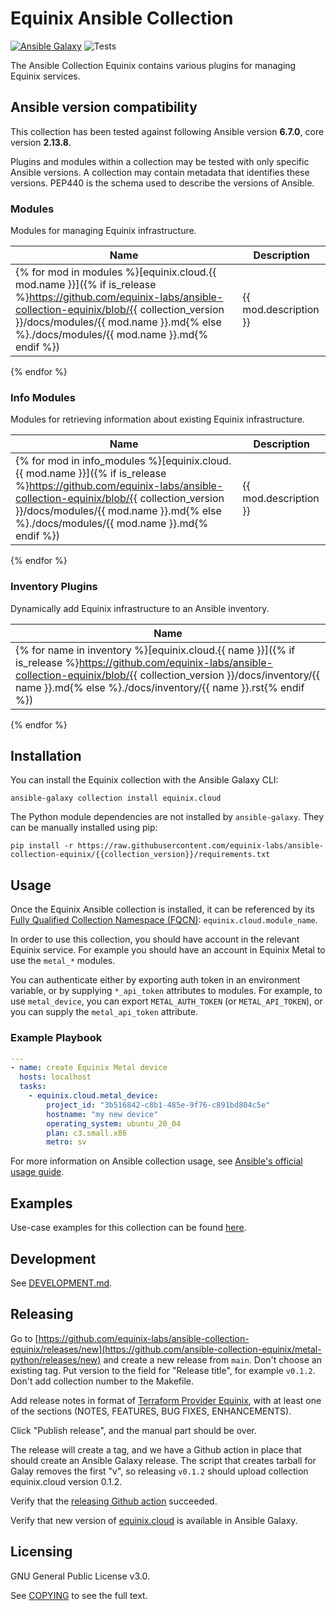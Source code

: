 # Equinix Ansible Collection
[![Ansible Galaxy](https://img.shields.io/badge/galaxy-equinix.cloud-660198.svg?style=flat)](https://galaxy.ansible.com/equinix/cloud/) 
![Tests](https://img.shields.io/github/actions/workflow/status/equinix-labs/ansible-collection-equinix/integration-tests.yml?branch=main)

The Ansible Collection Equinix contains various plugins for managing Equinix services.

<!--start requires_ansible-->
## Ansible version compatibility

This collection has been tested against following Ansible version **6.7.0**, core version **2.13.8**.

Plugins and modules within a collection may be tested with only specific Ansible versions.
A collection may contain metadata that identifies these versions.
PEP440 is the schema used to describe the versions of Ansible.
<!--end requires_ansible-->

<!--start collection content-->
### Modules

Modules for managing Equinix infrastructure.

Name | Description |
--- | ------------ |
{% for mod in modules %}[equinix.cloud.{{ mod.name }}]({% if is_release %}https://github.com/equinix-labs/ansible-collection-equinix/blob/{{ collection_version }}/docs/modules/{{ mod.name }}.md{% else %}./docs/modules/{{ mod.name }}.md{% endif %})|{{ mod.description }}|
{% endfor %}

### Info Modules

Modules for retrieving information about existing Equinix infrastructure.

Name | Description |
--- | ------------ |
{% for mod in info_modules %}[equinix.cloud.{{ mod.name }}]({% if is_release %}https://github.com/equinix-labs/ansible-collection-equinix/blob/{{ collection_version }}/docs/modules/{{ mod.name }}.md{% else %}./docs/modules/{{ mod.name }}.md{% endif %})|{{ mod.description }}|
{% endfor %}

### Inventory Plugins

Dynamically add Equinix infrastructure to an Ansible inventory.

Name |
--- |
{% for name in inventory %}[equinix.cloud.{{ name }}]({% if is_release %}https://github.com/equinix-labs/ansible-collection-equinix/blob/{{ collection_version }}/docs/inventory/{{ name }}.md{% else %}./docs/inventory/{{ name }}.rst{% endif %})|
{% endfor %}

<!--end collection content-->

## Installation

You can install the Equinix collection with the Ansible Galaxy CLI:

```shell
ansible-galaxy collection install equinix.cloud
```

The Python module dependencies are not installed by `ansible-galaxy`.  They can
be manually installed using pip:

```shell
pip install -r https://raw.githubusercontent.com/equinix-labs/ansible-collection-equinix/{{collection_version}}/requirements.txt
```

## Usage
Once the Equinix Ansible collection is installed, it can be referenced by its [Fully Qualified Collection Namespace (FQCN)](https://github.com/ansible-collections/overview#terminology): `equinix.cloud.module_name`.

In order to use this collection, you should have account in the relevant Equinix service. For example you should have an account in Equinix Metal to use the `metal_*` modules.

You can authenticate either by exporting auth token in an environment variable, or by supplying `*_api_token` attributes to modules. For example, to use `metal_device`, you can export `METAL_AUTH_TOKEN` (or `METAL_API_TOKEN`), or you can supply the `metal_api_token` attribute.

### Example Playbook

```yaml
---
- name: create Equinix Metal device
  hosts: localhost
  tasks:
    - equinix.cloud.metal_device:
        project_id: "3b516842-c8b1-485e-9f76-c891bd804c5e"
        hostname: "my new device"
        operating_system: ubuntu_20_04
        plan: c3.small.x86
        metro: sv
```

For more information on Ansible collection usage, see [Ansible's official usage guide](https://docs.ansible.com/ansible/latest/user_guide/collections_using.html).

## Examples

Use-case examples for this collection can be found [here](./examples).

## Development

See [DEVELOPMENT.md](DEVELOPMENT.md).

## Releasing

Go to [https://github.com/equinix-labs/ansible-collection-equinix/releases/new](https://github.com/ansible-collection-equinix/metal-python/releases/new) and create a new release from `main`. Don't choose an existing tag. Put version to the field for "Release title", for example `v0.1.2`. Don't add collection number to the Makefile.

Add release notes in format of [Terraform Provider Equinix](https://github.com/equinix/terraform-provider-equinix/releases), with at least one of the sections (NOTES, FEATURES, BUG FIXES, ENHANCEMENTS).

Click "Publish release", and the manual part should be over.

The release will create a tag, and we have a Github action in place that should create an Ansible Galaxy release. The script that creates tarball for Galay removes the first "v", so releasing `v0.1.2` should upload collection equinix.cloud version 0.1.2.

Verify that the [releasing Github action](https://github.com/equinix-labs/ansible-collection-equinix/actions) succeeded.

Verify that new version of [equinix.cloud](https://galaxy.ansible.com/equinix/cloud) is available in Ansible Galaxy.


## Licensing

GNU General Public License v3.0.

See [COPYING](COPYING) to see the full text.
